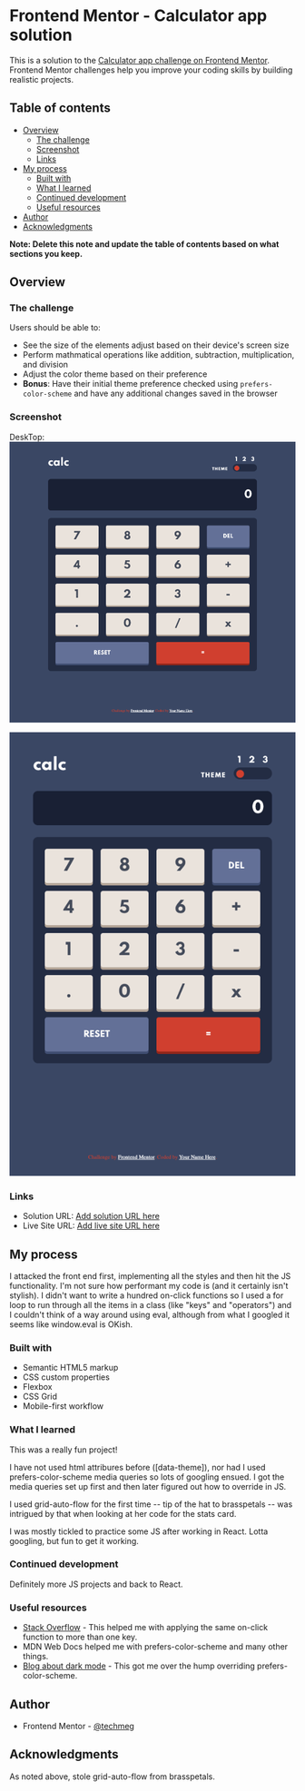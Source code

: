 # Frontend Mentor - Calculator app solution

This is a solution to the [Calculator app challenge on Frontend Mentor](https://www.frontendmentor.io/challenges/calculator-app-9lteq5N29). Frontend Mentor challenges help you improve your coding skills by building realistic projects. 

## Table of contents

- [Overview](#overview)
  - [The challenge](#the-challenge)
  - [Screenshot](#screenshot)
  - [Links](#links)
- [My process](#my-process)
  - [Built with](#built-with)
  - [What I learned](#what-i-learned)
  - [Continued development](#continued-development)
  - [Useful resources](#useful-resources)
- [Author](#author)
- [Acknowledgments](#acknowledgments)

**Note: Delete this note and update the table of contents based on what sections you keep.**

## Overview

### The challenge

Users should be able to:

- See the size of the elements adjust based on their device's screen size
- Perform mathmatical operations like addition, subtraction, multiplication, and division
- Adjust the color theme based on their preference
- **Bonus**: Have their initial theme preference checked using `prefers-color-scheme` and have any additional changes saved in the browser

### Screenshot

DeskTop:
![](./images/calculator-app-desktop.png)

![](./images/mobile-calculator-app.png)

### Links

- Solution URL: [Add solution URL here](https://your-solution-url.com)
- Live Site URL: [Add live site URL here](https://your-live-site-url.com)

## My process

I attacked the front end first, implementing all the styles and then hit the JS functionality. I'm not sure how performant my code is (and it certainly isn't stylish). I didn't want to write a hundred on-click functions so I used a for loop to run through all the items in a class (like "keys" and "operators") and I couldn't think of a way around using eval, although from what I googled it seems like window.eval is OKish.

### Built with

- Semantic HTML5 markup
- CSS custom properties
- Flexbox
- CSS Grid
- Mobile-first workflow

### What I learned

This was a really fun project!

I have not used html attribures before ([data-theme]), nor had I used prefers-color-scheme media queries so lots of googling ensued. I got the media queries set up first and then later figured out how to override in JS. 

I used grid-auto-flow for the first time -- tip of the hat to brasspetals -- was intrigued by that when looking at her code for the stats card.

I was mostly tickled to practice some JS after working in React. Lotta googling, but fun to get it working.

### Continued development

Definitely more JS projects and back to React.

### Useful resources

- [Stack Overflow](https://stackoverflow.com/questions/13893138/javascript-click-event-listener-on-multiple-elements-and-get-target-id) - This helped me with applying the same on-click function to more than one key.
- MDN Web Docs helped me with prefers-color-scheme and many other things.
- [Blog about dark mode](https://lukelowrey.com/css-variable-theme-switcher/) - This got me over the hump overriding prefers-color-scheme.

## Author

- Frontend Mentor - [@techmeg](https://www.frontendmentor.io/profile/techmeg)

## Acknowledgments

As noted above, stole grid-auto-flow from brasspetals.
